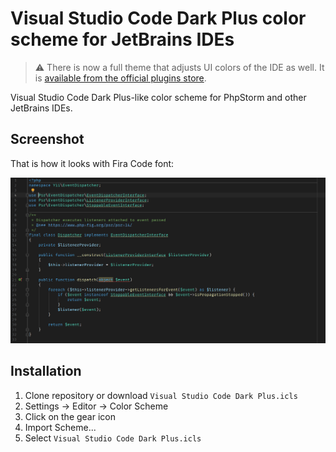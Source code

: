 # Visual Studio Code Dark Plus color scheme for JetBrains IDEs

> ⚠️ There is now a full theme that adjusts UI colors of the IDE as well. It is [available from the official plugins store](https://plugins.jetbrains.com/plugin/12255-visual-studio-code-dark-plus-theme).

Visual Studio Code Dark Plus-like color scheme for PhpStorm and other JetBrains IDEs.

## Screenshot

That is how it looks with Fira Code font:

![](screenshot.png)

## Installation

1. Clone repository or download `Visual Studio Code Dark Plus.icls`
1. Settings → Editor → Color Scheme
2. Click on the gear icon
3. Import Scheme...
4. Select `Visual Studio Code Dark Plus.icls`
